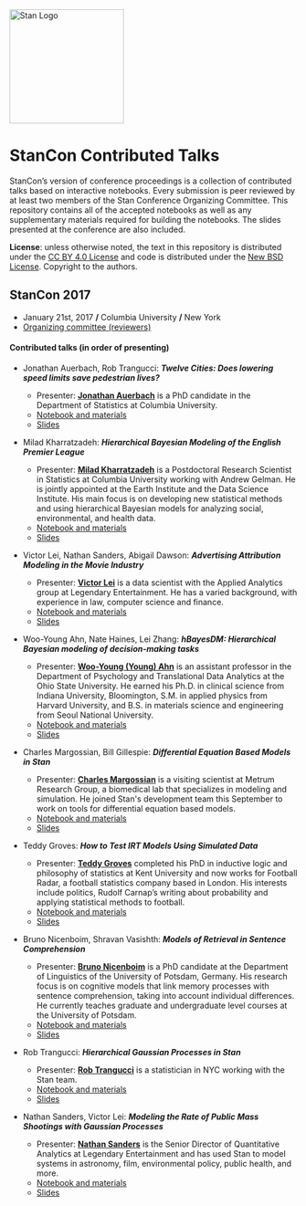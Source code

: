 <a href="http://mc-stan.org">
<img src="https://raw.githubusercontent.com/stan-dev/logos/master/logo.png" width=200 alt="Stan Logo"/>
</a>

# StanCon Contributed Talks

StanCon’s version of conference proceedings is a collection of contributed talks based on interactive notebooks. Every submission is peer reviewed by at least two members of the Stan Conference Organizing Committee. This repository contains all of the accepted notebooks as well as any supplementary materials required for building the notebooks. The slides presented at the conference are also included.

**License**: unless otherwise noted, the text in this repository is distributed under the [CC BY 4.0 License](https://creativecommons.org/licenses/by/4.0/) and code is distributed under the [New BSD License](https://opensource.org/licenses/BSD-3-Clause). Copyright to the authors.

## StanCon 2017 

* January 21st, 2017 __/__ Columbia University __/__ New York
* [Organizing committee (reviewers)](http://mc-stan.org/events/stancon#organizers)

#### Contributed talks (in order of presenting)

* Jonathan Auerbach, Rob Trangucci: **_Twelve Cities: Does lowering speed limits save pedestrian lives?_** 
  - Presenter: <a href="https://github.com/jauerbach"> **Jonathan Auerbach**</a> is a PhD candidate in the Department of Statistics at Columbia University.
  - [Notebook and materials](2017/Contributed-Talks/01_auerbach) 
  - [Slides](2017/Contributed-Talks/slides/01_auerbach_stancon_slides.pdf)

* Milad Kharratzadeh: **_Hierarchical Bayesian Modeling of the English Premier League_** 
  - Presenter: <a href="http://www.columbia.edu/~mk3971/"> **Milad Kharratzadeh**</a> is a Postdoctoral Research Scientist in Statistics at Columbia University working with Andrew Gelman. He is jointly appointed at  the Earth Institute and the Data Science Institute. His main focus is on developing new statistical methods and using hierarchical Bayesian models for analyzing social, environmental, and health data.
  - [Notebook and materials](2017/Contributed-Talks/02_kharratzadeh)
  - [Slides](2017/Contributed-Talks/slides/02_kharratzadeh_stancon_slides.pdf)

* Victor Lei, Nathan Sanders, Abigail Dawson: **_Advertising Attribution Modeling in the Movie Industry_** 
  - Presenter: <a href="https://github.com/foo-bar-baz-qux"> **Victor Lei**</a> is a data scientist with the Applied Analytics group at Legendary Entertainment. He has a varied background, with experience in law, computer science and finance.
  - [Notebook and materials](2017/Contributed-Talks/03_lei)
  - [Slides](2017/Contributed-Talks/slides/03_lei_stancon_slides.pdf)

* Woo-Young Ahn, Nate Haines, Lei Zhang: **_hBayesDM: Hierarchical Bayesian modeling of decision-making tasks_** 
  - Presenter: <a href="https://ccs-lab.github.io"> **Woo-Young (Young) Ahn**</a> is an assistant professor in the Department of Psychology and Translational Data Analytics at the Ohio State University. He earned his Ph.D. in clinical science from Indiana University, Bloomington, S.M. in applied physics from Harvard University, and B.S. in materials science and engineering from Seoul National University.
  - [Notebook and materials](2017/Contributed-Talks/04_ahn)
  - [Slides](2017/Contributed-Talks/slides/04_ahn_stancon_slides.pptx)


* Charles Margossian, Bill Gillespie: **_Differential Equation Based Models in Stan_** 
  - Presenter: <a href="http://metrumrg.com/"> **Charles Margossian**</a> is a visiting scientist at Metrum Research Group, a biomedical lab that specializes in modeling and simulation. He joined Stan's development team this September to work on tools for differential equation based models.
  - [Notebook and materials](2017/Contributed-Talks/05_margossian)
  - [Slides](2017/Contributed-Talks/slides/05_margossian_stancon_slides.pdf)

* Teddy Groves: **_How to Test IRT Models Using Simulated Data_**
  - Presenter: <a href="https://kent.academia.edu/TeddyGroves"> **Teddy Groves**</a> completed his PhD in inductive logic and philosophy of statistics at Kent University and now works for Football Radar, a football statistics company based in London. His interests include politics, Rudolf Carnap’s writing about probability and applying statistical methods to football.
  - [Notebook and materials](2017/Contributed-Talks/06_groves)
  - [Slides](2017/Contributed-Talks/slides/06_groves_stancon_slides.html)

* Bruno Nicenboim, Shravan Vasishth: **_Models of Retrieval in Sentence Comprehension_** 
  - Presenter: <a href="http://www.ling.uni-potsdam.de/~nicenboim/"> **Bruno Nicenboim**</a> is a PhD candidate at the Department of Linguistics of the University of Potsdam, Germany. His research focus is on cognitive models that link memory processes with sentence comprehension, taking into account individual differences.  He currently teaches graduate and undergraduate level courses at the University of Potsdam.
  - [Notebook and materials](2017/Contributed-Talks/07_nicenboim) 
  - [Slides](2017/Contributed-Talks/slides/07_nicenboim_stancon_slides.pdf)

* Rob Trangucci: **_Hierarchical Gaussian Processes in Stan_** 
  - Presenter: <a href="https://github.com/rtrangucci"> **Rob Trangucci**</a> is a statistician in NYC working with the Stan team.
  - [Notebook and materials](2017/Contributed-Talks/08_trangucci)
  - [Slides](2017/Contributed-Talks/slides/08_trangucci_stancon_slides.pdf)

* Nathan Sanders, Victor Lei: **_Modeling the Rate of Public Mass Shootings with Gaussian Processes_** 
  - Presenter: <a href="https://github.com/nesanders"> **Nathan Sanders**</a> is the Senior Director of Quantitative Analytics at Legendary Entertainment and has used Stan to model systems in astronomy, film, environmental policy, public health, and more.  
  - [Notebook and materials](2017/Contributed-Talks/09_sanders)
  - [Slides](2017/Contributed-Talks/slides/09_sanders_stancon_slides.pdf)
